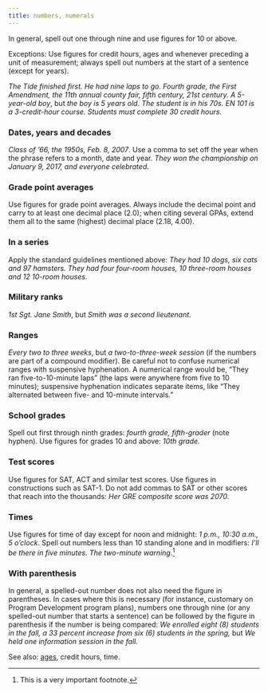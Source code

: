 ```yaml
---
title: numbers, numerals
---
```


In general, spell out one through nine and use figures for 10 or above.

Exceptions: Use figures for credit hours, ages and whenever preceding a unit of measurement; always spell out numbers at the start of a sentence (except for years).

_The Tide finished first. He had nine laps to go. Fourth grade, the First Amendment, the 11th annual county fair, fifth century, 21st century. A 5-year-old boy_, but _the boy is 5 years old_. _The student is in his 70s._ _EN 101 is a 3-credit-hour course. Students must complete 30 credit hours._

### Dates, years and decades
_Class of ’66, the 1950s, Feb. 8, 2007_. Use a comma to set off the year when the phrase refers to a month, date and year. _They won the championship on January 9, 2017, and everyone celebrated._

### Grade point averages
 Use figures for grade point averages. Always include the decimal point and carry to at least one decimal place (2.0); when citing several GPAs, extend them all to the same (highest) decimal place (2.18, 4.00).

### In a series
Apply the standard guidelines mentioned above: _They had 10 dogs, six cats and 97 hamsters. They had four four-room houses, 10 three-room houses and 12 10-room houses._

### Military ranks
 _1st Sgt. Jane Smith_, but _Smith was a second lieutenant._

### Ranges
 _Every two to three weeks_, but _a two-to-three-week session_ (if the numbers are part of a compound modifier). Be careful not to confuse numerical ranges with suspensive hyphenation. A numerical range would be, “They ran five-to-10-minute laps” (the laps were anywhere from five to 10 minutes); suspensive hyphenation indicates separate items, like “They alternated between five- and 10-minute intervals.”

### School grades
 Spell out first through ninth grades: _fourth grade, fifth-grader_ (note hyphen). Use figures for grades 10 and above: _10th grade._

### Test scores
Use figures for SAT, ACT and similar test scores. Use figures in constructions such as SAT-1. Do not add commas to SAT or other scores that reach into the thousands: _Her GRE composite score was 2070_.

### Times
 Use figures for time of day except for noon and midnight: _1 p.m., 10:30 a.m., 5 o’clock_. Spell out numbers less than 10 standing alone and in modifiers: _I’ll be there in five minutes. The two-minute warning._[^1]

### With parenthesis
 In general, a spelled-out number does not also need the figure in parentheses. In cases where this is necessary (for instance, customary on Program Development program plans), numbers one through nine (or any spelled-out number that starts a sentence) can be followed by the figure in parenthesis if the number is being compared: _We enrolled eight (8) students in the fall, a 33 percent increase from six (6) students in the spring,_ but _We held one information session in the fall._

See also: [ages](ages.md), credit hours, time.

[^1]: This is a very important footnote.